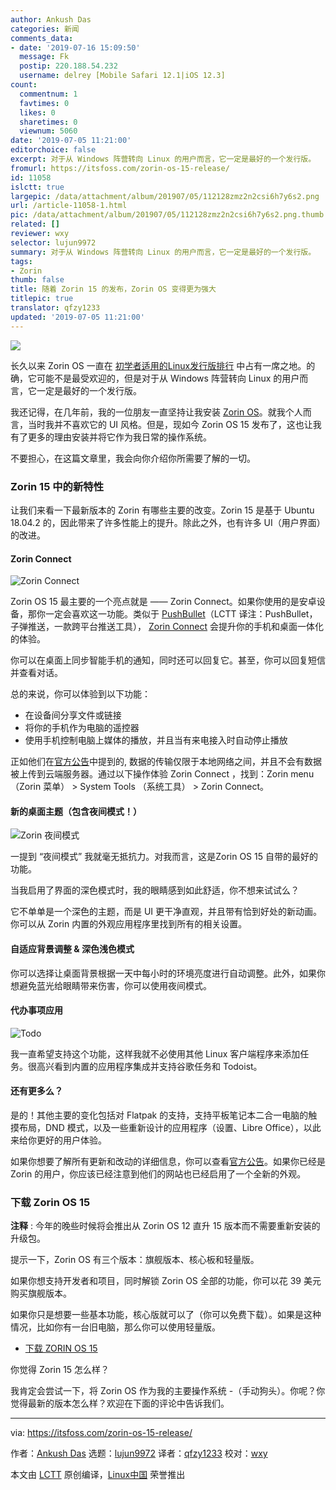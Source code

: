 ```yaml
---
author: Ankush Das
categories: 新闻
comments_data:
- date: '2019-07-16 15:09:50'
  message: Fk
  postip: 220.188.54.232
  username: delrey [Mobile Safari 12.1|iOS 12.3]
count:
  commentnum: 1
  favtimes: 0
  likes: 0
  sharetimes: 0
  viewnum: 5060
date: '2019-07-05 11:21:00'
editorchoice: false
excerpt: 对于从 Windows 阵营转向 Linux 的用户而言，它一定是最好的一个发行版。
fromurl: https://itsfoss.com/zorin-os-15-release/
id: 11058
islctt: true
largepic: /data/attachment/album/201907/05/112128zmz2n2csi6h7y6s2.png
url: /article-11058-1.html
pic: /data/attachment/album/201907/05/112128zmz2n2csi6h7y6s2.png.thumb.jpg
related: []
reviewer: wxy
selector: lujun9972
summary: 对于从 Windows 阵营转向 Linux 的用户而言，它一定是最好的一个发行版。
tags:
- Zorin
thumb: false
title: 随着 Zorin 15 的发布，Zorin OS 变得更为强大
titlepic: true
translator: qfzy1233
updated: '2019-07-05 11:21:00'
---
```


![](/data/attachment/album/201907/05/112128zmz2n2csi6h7y6s2.png)


长久以来 Zorin OS 一直在 [初学者适用的Linux发行版排行](https://itsfoss.com/best-linux-beginners/) 中占有一席之地。的确，它可能不是最受欢迎的，但是对于从 Windows 阵营转向 Linux 的用户而言，它一定是最好的一个发行版。


我还记得，在几年前，我的一位朋友一直坚持让我安装 [Zorin OS](https://zorinos.com/)。就我个人而言，当时我并不喜欢它的 UI 风格。但是，现如今 Zorin OS 15 发布了，这也让我有了更多的理由安装并将它作为我日常的操作系统。


不要担心，在这篇文章里，我会向你介绍你所需要了解的一切。


### Zorin 15 中的新特性


让我们来看一下最新版本的 Zorin 有哪些主要的改变。Zorin 15 是基于 Ubuntu 18.04.2 的，因此带来了许多性能上的提升。除此之外，也有许多 UI（用户界面）的改进。


#### Zorin Connect


![Zorin Connect](/data/attachment/album/201907/05/112142axwz3mu8s38qax58.jpg)


Zorin OS 15 最主要的一个亮点就是 —— Zorin Connect。如果你使用的是安卓设备，那你一定会喜欢这一功能。类似于 [PushBullet](https://www.pushbullet.com/)（LCTT 译注：PushBullet，子弹推送，一款跨平台推送工具）， [Zorin Connect](https://play.google.com/store/apps/details?id=com.zorinos.zorin_connect&hl=en_IN) 会提升你的手机和桌面一体化的体验。


你可以在桌面上同步智能手机的通知，同时还可以回复它。甚至，你可以回复短信并查看对话。


总的来说，你可以体验到以下功能：


* 在设备间分享文件或链接
* 将你的手机作为电脑的遥控器
* 使用手机控制电脑上媒体的播放，并且当有来电接入时自动停止播放


正如他们在[官方公告](https://zoringroup.com/blog/2019/06/05/zorin-os-15-is-here-faster-easier-more-connected/)中提到的, 数据的传输仅限于本地网络之间，并且不会有数据被上传到云端服务器。通过以下操作体验 Zorin Connect ，找到：Zorin menu （Zorin 菜单） > System Tools （系统工具） > Zorin Connect。


#### 新的桌面主题（包含夜间模式！）


![Zorin 夜间模式](/data/attachment/album/201907/05/112144rvnbnylf6ivq6vnn.jpg)


一提到 “夜间模式” 我就毫无抵抗力。对我而言，这是Zorin OS 15 自带的最好的功能。 


当我启用了界面的深色模式时，我的眼睛感到如此舒适，你不想来试试么？


它不单单是一个深色的主题，而是 UI 更干净直观，并且带有恰到好处的新动画。你可以从 Zorin 内置的外观应用程序里找到所有的相关设置。


#### 自适应背景调整 & 深色浅色模式


你可以选择让桌面背景根据一天中每小时的环境亮度进行自动调整。此外，如果你想避免蓝光给眼睛带来伤害，你可以使用夜间模式。


#### 代办事项应用


![Todo](/data/attachment/album/201907/05/112146q83fjlon5fb0fb73.jpg)


我一直希望支持这个功能，这样我就不必使用其他 Linux 客户端程序来添加任务。很高兴看到内置的应用程序集成并支持谷歌任务和 Todoist。


#### 还有更多么？


是的！其他主要的变化包括对 Flatpak 的支持，支持平板笔记本二合一电脑的触摸布局，DND 模式，以及一些重新设计的应用程序（设置、Libre Office），以此来给你更好的用户体验。


如果你想要了解所有更新和改动的详细信息，你可以查看[官方公告](https://zoringroup.com/blog/2019/06/05/zorin-os-15-is-here-faster-easier-more-connected/)。如果你已经是 Zorin 的用户，你应该已经注意到他们的网站也已经启用了一个全新的外观。


### 下载 Zorin OS 15


**注释** : 今年的晚些时候将会推出从 Zorin OS 12 直升 15 版本而不需要重新安装的升级包。


提示一下，Zorin OS 有三个版本：旗舰版本、核心板和轻量版。


如果你想支持开发者和项目，同时解锁 Zorin OS 全部的功能，你可以花 39 美元购买旗舰版本。


如果你只是想要一些基本功能，核心版就可以了（你可以免费下载）。如果是这种情况，比如你有一台旧电脑，那么你可以使用轻量版。


* [下载 ZORIN OS 15](https://zorinos.com/download/)


你觉得 Zorin 15 怎么样？


我肯定会尝试一下，将 Zorin OS 作为我的主要操作系统 -（手动狗头）。你呢？你觉得最新的版本怎么样？欢迎在下面的评论中告诉我们。




---


via: <https://itsfoss.com/zorin-os-15-release/>


作者：[Ankush Das](https://itsfoss.com/author/ankush/) 选题：[lujun9972](https://github.com/lujun9972) 译者：[qfzy1233](https://github.com/qfzy1233) 校对：[wxy](https://github.com/wxy)


本文由 [LCTT](https://github.com/LCTT/TranslateProject) 原创编译，[Linux中国](https://linux.cn/) 荣誉推出
